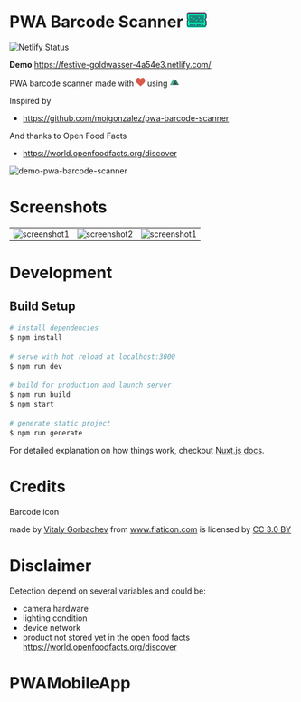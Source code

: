 # PWA Barcode Scanner ![barcode-icon](/static/barcode.png)

[![Netlify Status](https://api.netlify.com/api/v1/badges/c4c93610-fbc9-4b1b-a259-e12fd3138db5/deploy-status)](https://app.netlify.com/sites/festive-goldwasser-4a54e3/deploys)

**Demo**
https://festive-goldwasser-4a54e3.netlify.com/

PWA barcode scanner made with ![love-icon](/static/love.png) using ![nuxt-icon](/static/nuxt.png)

Inspired by

- https://github.com/moigonzalez/pwa-barcode-scanner

And thanks to Open Food Facts

- https://world.openfoodfacts.org/discover

![demo-pwa-barcode-scanner](https://i.imgflip.com/2t6m06.gif)

# Screenshots

|                                                 |                                                 |                                                 |
| ----------------------------------------------- | ----------------------------------------------- | ----------------------------------------------- |
| ![screenshot1](https://i.imgur.com/sVqHQP2.png) | ![screenshot2](https://i.imgur.com/Yj3QV6S.png) | ![screenshot1](https://i.imgur.com/W8fqAyH.png) |

# Development

## Build Setup

```bash
# install dependencies
$ npm install

# serve with hot reload at localhost:3000
$ npm run dev

# build for production and launch server
$ npm run build
$ npm start

# generate static project
$ npm run generate
```

For detailed explanation on how things work, checkout [Nuxt.js docs](https://nuxtjs.org).

# Credits

Barcode icon <div> made by <a href="https://www.flaticon.com/authors/vitaly-gorbachev" title="Vitaly Gorbachev">Vitaly Gorbachev</a> from <a href="https://www.flaticon.com/" 			    title="Flaticon">www.flaticon.com</a> is licensed by <a href="http://creativecommons.org/licenses/by/3.0/" 			    title="Creative Commons BY 3.0" target="_blank">CC 3.0 BY</a></div>

# Disclaimer

Detection depend on several variables and could be:

- camera hardware
- lighting condition
- device network
- product not stored yet in the open food facts https://world.openfoodfacts.org/discover
# PWAMobileApp
